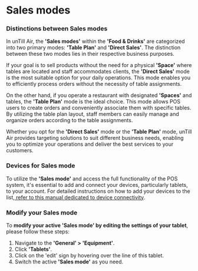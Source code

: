 # Sales modes

### Distinctions between Sales modes &#x20;

In unTill Air, the **'Sales modes'** within the **'Food & Drinks'** are categorized into two primary modes: **'Table Plan'** and **'Direct Sales'**. The distinction between these two modes lies in their respective business purposes.&#x20;

If your goal is to sell products without the need for a physical **'Space'** where tables are located and staff accommodates clients, the **'Direct Sales'** mode is the most suitable option for your daily operations. This mode enables you to efficiently process orders without the necessity of table assignments.

On the other hand, if you operate a restaurant with designated **'Spaces'** and tables, the **'Table Plan'** mode is the ideal choice. This mode allows POS users to create orders and conveniently associate them with specific tables. By utilizing the table plan layout, staff members can easily manage and organize orders according to the table assignments.

Whether you opt for the **'Direct Sales'** mode or the **'Table Plan'** mode, unTill Air provides targeting solutions to suit different business needs, enabling you to optimize your operations and deliver the best services to your customers.

### Devices for Sales mode

To utilize the **'Sales mode'** and access the full functionality of the POS system, it's essential to add and connect your devices, particularly tablets, to your account. For detailed instructions on how to add your devices to the list,[ refer to this manual dedicated to device connectivity](../../general/equipment/add-a-device.md).

### Modify your Sales mode

To **modify your active 'Sales mode' by editing the settings of your tablet**, please follow these steps:

1. Navigate to the **'General' > 'Equipment'**.
2. Click **'Tablets'**.
3. Click on the 'edit' sign by hovering over the line of this tablet.
4. Switch the active **'Sales mode'** as you need.


